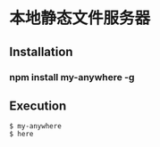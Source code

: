 # 本地静态文件服务器

## Installation

### npm install my-anywhere -g

## Execution

    $ my-anywhere
    $ here
